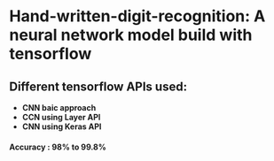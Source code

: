 <h1>

Hand-written-digit-recognition: 
A neural network model build with tensorflow

</h1>
<b>
<h2>Different tensorflow APIs used:</h2>

<ul>
  <li>CNN baic approach</li>
  <li>CCN using Layer API</li>
  <li>CNN using Keras API</li>
</ul>
<h4>Accuracy : 98% to 99.8% </h4>
